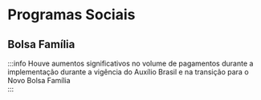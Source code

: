 <script setup>

import * as Plot from "@observablehq/plot";
import * as d3 from "d3";
import {ref, shallowRef, onMounted} from "vue";


import BolsaFamiliaBrasilMensal from '../components/BolsaFamiliaBrasilMensal.vue';

</script>

# Programas Sociais

## Bolsa Família

:::info Houve aumentos significativos no volume de pagamentos durante a implementação durante a vigência do Auxílio Brasil e na transição para o Novo Bolsa Família
<br />
<BolsaFamiliaBrasilMensal />
:::